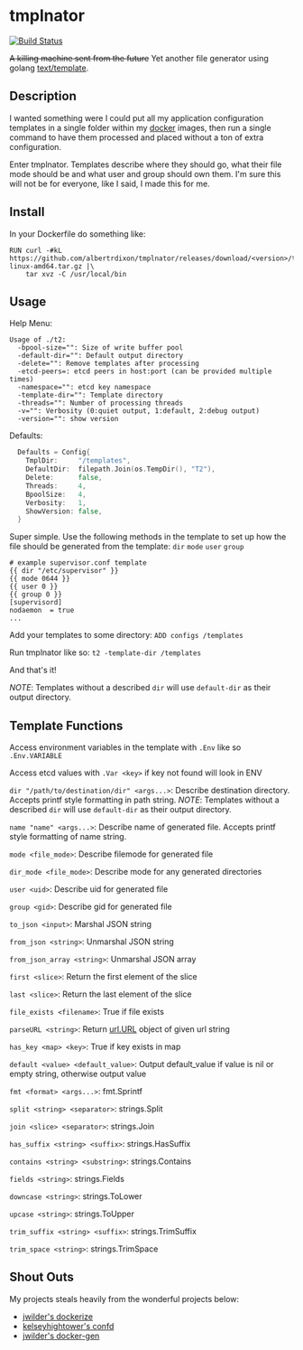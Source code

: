 # tmplnator

[![Build Status](https://travis-ci.org/albertrdixon/tmplnator.svg?branch=master)](https://travis-ci.org/albertrdixon/tmplnator)

~~A killing machine sent from the future~~ 
Yet another file generator using golang [text/template](http://golang.org/pkg/text/template/).

## Description

I wanted something were I could put all my application configuration templates in a single folder within my [docker](https://www.docker.com/) images, then run a single command to have them processed and placed without a ton of extra configuration.

Enter tmplnator. Templates describe where they should go, what their file mode should be and what user and group should own them. I'm sure this will not be for everyone, like I said, I made this for me.

## Install

In your Dockerfile do something like:

```
RUN curl -#kL https://github.com/albertrdixon/tmplnator/releases/download/<version>/tnator-linux-amd64.tar.gz |\
    tar xvz -C /usr/local/bin
```

## Usage

Help Menu:

```
Usage of ./t2:
  -bpool-size="": Size of write buffer pool
  -default-dir="": Default output directory
  -delete="": Remove templates after processing
  -etcd-peers=: etcd peers in host:port (can be provided multiple times)
  -namespace="": etcd key namespace
  -template-dir="": Template directory
  -threads="": Number of processing threads
  -v="": Verbosity (0:quiet output, 1:default, 2:debug output)
  -version="": show version
```

Defaults:

```go
  Defaults = Config{
    TmplDir:     "/templates",
    DefaultDir:  filepath.Join(os.TempDir(), "T2"),
    Delete:      false,
    Threads:     4,
    BpoolSize:   4,
    Verbosity:   1,
    ShowVersion: false,
  }
```

Super simple. Use the following methods in the template to set up how the file should be generated from the template: `dir` `mode` `user` `group`

```
# example supervisor.conf template
{{ dir "/etc/supervisor" }}
{{ mode 0644 }}
{{ user 0 }}
{{ group 0 }}
[supervisord]
nodaemon  = true
...
```

Add your templates to some directory: `ADD configs /templates`

Run tmplnator like so: `t2 -template-dir /templates`

And that's it!

*NOTE*: Templates without a described `dir` will use `default-dir` as their output directory.

## Template Functions

Access environment variables in the template with `.Env` like so `.Env.VARIABLE`

Access etcd values with `.Var <key>` if key not found will look in ENV

`dir "/path/to/destination/dir" <args...>`: Describe destination directory. Accepts printf style formatting in path string. *NOTE*: Templates without a described `dir` will use `default-dir` as their output directory.

`name "name" <args...>`: Describe name of generated file. Accepts printf style formatting of name string.

`mode <file_mode>`: Describe filemode for generated file

`dir_mode <file_mode>`: Describe mode for any generated directories

`user <uid>`: Describe uid for generated file

`group <gid>`: Describe gid for generated file

`to_json <input>`: Marshal JSON string

`from_json <string>`: Unmarshal JSON string

`from_json_array <string>`: Unmarshal JSON array

`first <slice>`: Return the first element of the slice

`last <slice>`: Return the last element of the slice

`file_exists <filename>`: True if file exists

`parseURL <string>`: Return [url.URL](https://golang.org/pkg/net/url/#URL) object of given url string

`has_key <map> <key>`: True if key exists in map

`default <value> <default_value>`: Output default_value if value is nil or empty string, otherwise output value

`fmt <format> <args...>`: fmt.Sprintf

`split <string> <separator>`: strings.Split

`join <slice> <separator>`: strings.Join

`has_suffix <string> <suffix>`: strings.HasSuffix

`contains <string> <substring>`: strings.Contains

`fields <string>`: strings.Fields

`downcase <string>`: strings.ToLower

`upcase <string>`: strings.ToUpper

`trim_suffix <string> <suffix>`: strings.TrimSuffix

`trim_space <string>`: strings.TrimSpace

## Shout Outs

My projects steals heavily from the wonderful projects below:

* [jwilder's dockerize](https://github.com/jwilder/dockerize)
* [kelseyhightower's confd](https://github.com/kelseyhightower/confd)
* [jwilder's docker-gen](https://github.com/jwilder/docker-gen)
